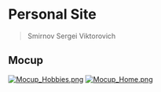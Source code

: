 # Personal Site
> Smirnov Sergei Viktorovich

## Mocup
[![Mocup_Hobbies.png](Mocup_Hobbies.png.png?raw=true "Mocup_Hobbies.png")](https://www.figma.com/file/Co0QH55GveUbEmvgKUf7JK/MyPersonalSite?node-id=0%3A1)
[![Mocup_Home.png](Mocup_Home.png?raw=true "Mocup_Home.png")](https://www.figma.com/file/Co0QH55GveUbEmvgKUf7JK/MyPersonalSite?node-id=0%3A1)
